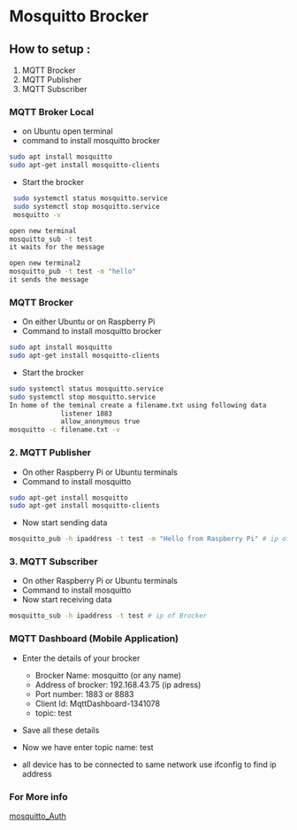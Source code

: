 # Mosquitto Brocker

## How to setup :
1. MQTT Brocker
2. MQTT Publisher
3. MQTT Subscriber

### MQTT Broker Local
 - on Ubuntu open terminal
 - command to install mosquitto brocker
```bash
sudo apt install mosquitto
sudo apt-get install mosquitto-clients 
```
- Start the brocker

```bash 
 sudo systemctl status mosquitto.service
 sudo systemctl stop mosquitto.service
 mosquitto -v
```
```bash
open new terminal 
mosquitto_sub -t test 
it waits for the message
```
```bash
open new terminal2 
mosquitto_pub -t test -m "hello" 
it sends the message
```

### MQTT Brocker 
- On either Ubuntu or on Raspberry Pi
- Command to install mosquitto brocker

```bash
sudo apt install mosquitto
sudo apt-get install mosquitto-clients 
```
- Start the brocker

```bash 
sudo systemctl status mosquitto.service
sudo systemctl stop mosquitto.service
In home of the teminal create a filename.txt using following data
             listener 1883
             allow_anonymous true
mosquitto -c filename.txt -v 
```

### 2. MQTT Publisher
 - On other Raspberry Pi or Ubuntu terminals
- Command to install mosquitto 

```bash
sudo apt-get install mosquitto
sudo apt-get install mosquitto-clients
```
- Now start sending data 

```bash 
mosquitto_pub -h ipaddress -t test -m "Hello from Raspberry Pi" # ip of brocker
```

### 3. MQTT Subscriber
- On other Raspberry Pi or Ubuntu terminals
- Command to install mosquitto 
- Now start receiving data 

```bash
mosquitto_sub -h ipaddress -t test # ip of Brocker
```

### MQTT Dashboard (Mobile Application)
- Enter the details of your brocker
  - Brocker Name: mosquitto (or any name)
  - Address of brocker: 192.168.43.75 (ip adress)
  - Port number: 1883 or 8883
  - Client Id: MqttDashboard-1341078
  - topic: test 

- Save all these details
- Now we have enter topic name: test
- all device has to be connected to same network use ifconfig to find ip address


### For More info 
[mosquitto_Auth](https://mosquitto.org/documentation/authentication-methods/)

